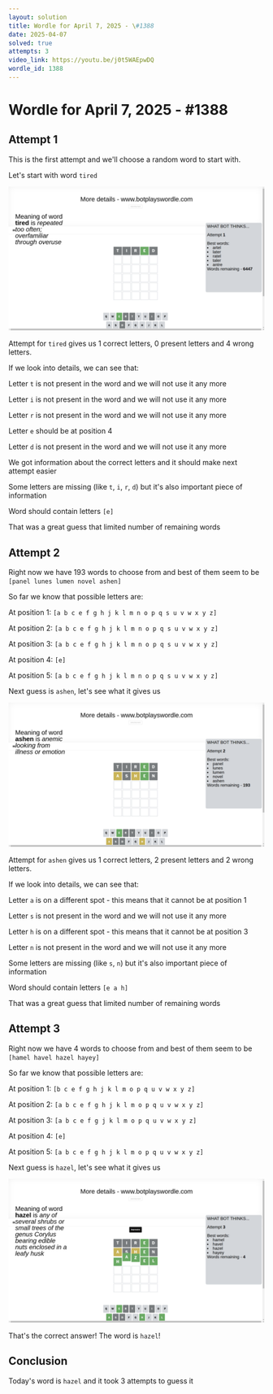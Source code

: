 ```yaml
---
layout: solution
title: Wordle for April 7, 2025 - \#1388
date: 2025-04-07
solved: true
attempts: 3
video_link: https://youtu.be/j0t5WAEpwDQ
wordle_id: 1388
---
```


# Wordle for April 7, 2025 - \#1388

## Attempt 1

This is the first attempt and we'll choose a random word to start with.

Let's start with word `tired`

![Attempt 1](2025-04-07/attempt-1.png)

Attempt for `tired` gives us 1 correct letters, 0 present letters and 4 wrong letters.

If we look into details, we can see that:

Letter `t` is not present in the word and we will not use it any more

Letter `i` is not present in the word and we will not use it any more

Letter `r` is not present in the word and we will not use it any more

Letter `e` should be at position 4

Letter `d` is not present in the word and we will not use it any more

We got information about the correct letters and it should make next attempt easier

Some letters are missing (like `t`, `i`, `r`, `d`) but it's also important piece of information

Word should contain letters `[e]`

That was a great guess that limited number of remaining words



## Attempt 2

Right now we have 193 words to choose from and best of them seem to be `[panel lunes lumen novel ashen]`

So far we know that possible letters are:

At position 1: `[a b c e f g h j k l m n o p q s u v w x y z]`

At position 2: `[a b c e f g h j k l m n o p q s u v w x y z]`

At position 3: `[a b c e f g h j k l m n o p q s u v w x y z]`

At position 4: `[e]`

At position 5: `[a b c e f g h j k l m n o p q s u v w x y z]`

Next guess is `ashen`, let's see what it gives us

![Attempt 2](2025-04-07/attempt-2.png)

Attempt for `ashen` gives us 1 correct letters, 2 present letters and 2 wrong letters.

If we look into details, we can see that:

Letter `a` is on a different spot - this means that it cannot be at position 1

Letter `s` is not present in the word and we will not use it any more

Letter `h` is on a different spot - this means that it cannot be at position 3

Letter `n` is not present in the word and we will not use it any more

Some letters are missing (like `s`, `n`) but it's also important piece of information

Word should contain letters `[e a h]`

That was a great guess that limited number of remaining words



## Attempt 3

Right now we have 4 words to choose from and best of them seem to be `[hamel havel hazel hayey]`

So far we know that possible letters are:

At position 1: `[b c e f g h j k l m o p q u v w x y z]`

At position 2: `[a b c e f g h j k l m o p q u v w x y z]`

At position 3: `[a b c e f g j k l m o p q u v w x y z]`

At position 4: `[e]`

At position 5: `[a b c e f g h j k l m o p q u v w x y z]`

Next guess is `hazel`, let's see what it gives us

![Attempt 3](2025-04-07/attempt-3.png)

That's the correct answer! The word is `hazel`!

## Conclusion

Today's word is `hazel` and it took 3 attempts to guess it

